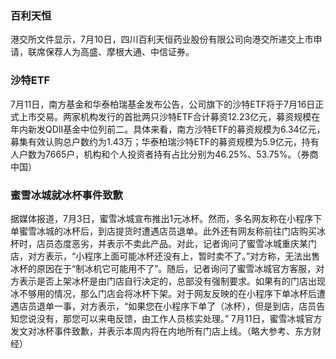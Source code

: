 ### 百利天恒
港交所文件显示，7月10日，四川百利天恒药业股份有限公司向港交所递交上市申请，联席保荐人为高盛、摩根大通、中信证券。
### 沙特ETF
7月11日，南方基金和华泰柏瑞基金发布公告，公司旗下的沙特ETF将于7月16日正式上市交易。两家机构发行的首批两只沙特ETF合计募资12.23亿元，募资规模在年内新发QDII基金中位列前二。具体来看，南方沙特ETF的募资规模为6.34亿元，募集有效认购总户数约为1.43万；华泰柏瑞沙特ETF的募资规模为5.9亿元，持有人户数为7665户，机构和个人投资者持有占比分别为46.25%、53.75%。（券商中国）
### 蜜雪冰城就冰杯事件致歉
据媒体报道，7月3日，蜜雪冰城宣布推出1元冰杯。然而，多名网友称在小程序下单蜜雪冰城的冰杯后，到店提货时遭遇店员退单。此外还有网友称前往门店购买冰杯时，店员态度恶劣，并表示不卖此产品。对此，记者询问了蜜雪冰城重庆某门店，对方表示，“小程序上面可能冰杯还没有上，暂时卖不了。”对方称，无法出售冰杯的原因在于“制冰机它可能用不了”。随后，记者询问了蜜雪冰城官方客服，对方表示是否上架冰杯是由门店自行决定的，总部没有强制要求。如果有的门店出现冰不够用的情况，那么门店会将冰杯下架。对于网友反映的在小程序下单冰杯后遭遇店员退单一事，对方表示，“如果您在小程序下单了（冰杯），但是到店，店员告知您说没有，那您可以来电反馈，由工作人员核实处理。”
7月11日，蜜雪冰城官方发文对冰杯事件致歉，并表示本周内将在内地所有门店上线。（略大参考、东方财经）
